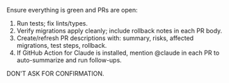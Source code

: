 Ensure everything is green and PRs are open:
1) Run tests; fix lints/types.
2) Verify migrations apply cleanly; include rollback notes in each PR body.
3) Create/refresh PR descriptions with: summary, risks, affected migrations, test steps, rollback.
4) If GitHub Action for Claude is installed, mention @claude in each PR to auto-summarize and run follow-ups.

DON'T ASK FOR CONFIRMATION.
